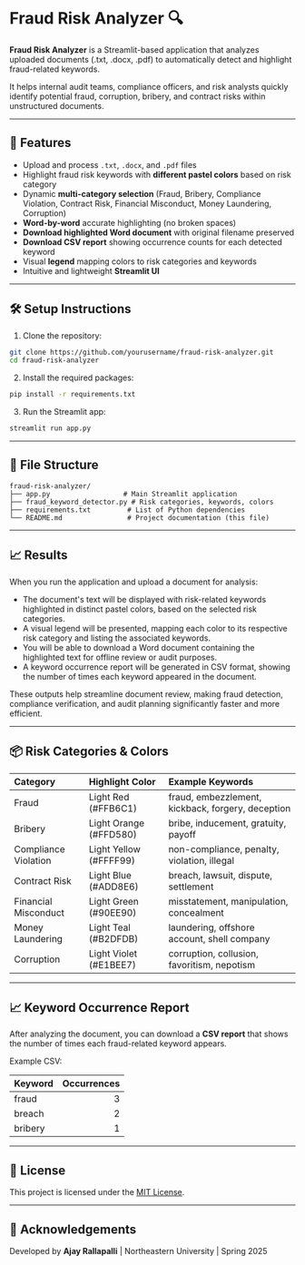 # Fraud Risk Analyzer 🔍

**Fraud Risk Analyzer** is a Streamlit-based application that analyzes uploaded documents (.txt, .docx, .pdf) to automatically detect and highlight fraud-related keywords.  

It helps internal audit teams, compliance officers, and risk analysts quickly identify potential fraud, corruption, bribery, and contract risks within unstructured documents.

---

## 🚀 Features

- Upload and process `.txt`, `.docx`, and `.pdf` files
- Highlight fraud risk keywords with **different pastel colors** based on risk category
- Dynamic **multi-category selection** (Fraud, Bribery, Compliance Violation, Contract Risk, Financial Misconduct, Money Laundering, Corruption)
- **Word-by-word** accurate highlighting (no broken spaces)
- **Download highlighted Word document** with original filename preserved
- **Download CSV report** showing occurrence counts for each detected keyword
- Visual **legend** mapping colors to risk categories and keywords
- Intuitive and lightweight **Streamlit UI**

---

## 🛠 Setup Instructions

1. Clone the repository:

```bash
git clone https://github.com/yourusername/fraud-risk-analyzer.git
cd fraud-risk-analyzer
```

2. Install the required packages:

```bash
pip install -r requirements.txt
```

3. Run the Streamlit app:

```bash
streamlit run app.py
```

---

## 📄 File Structure

```plaintext
fraud-risk-analyzer/
├── app.py                  # Main Streamlit application
├── fraud_keyword_detector.py # Risk categories, keywords, colors
├── requirements.txt         # List of Python dependencies
└── README.md                # Project documentation (this file)
```

---

## 📈 Results
When you run the application and upload a document for analysis:

- The document's text will be displayed with risk-related keywords highlighted in distinct pastel colors, based on the selected risk categories.
- A visual legend will be presented, mapping each color to its respective risk category and listing the associated keywords.
- You will be able to download a Word document containing the highlighted text for offline review or audit purposes.
- A keyword occurrence report will be generated in CSV format, showing the number of times each keyword appeared in the document.

These outputs help streamline document review, making fraud detection, compliance verification, and audit planning significantly faster and more efficient.

---

## 📦 Risk Categories & Colors

| Category | Highlight Color | Example Keywords |
|:---------|:----------------|:-----------------|
| Fraud | Light Red (#FFB6C1) | fraud, embezzlement, kickback, forgery, deception |
| Bribery | Light Orange (#FFD580) | bribe, inducement, gratuity, payoff |
| Compliance Violation | Light Yellow (#FFFF99) | non-compliance, penalty, violation, illegal |
| Contract Risk | Light Blue (#ADD8E6) | breach, lawsuit, dispute, settlement |
| Financial Misconduct | Light Green (#90EE90) | misstatement, manipulation, concealment |
| Money Laundering | Light Teal (#B2DFDB) | laundering, offshore account, shell company |
| Corruption | Light Violet (#E1BEE7) | corruption, collusion, favoritism, nepotism |

---

## 📈 Keyword Occurrence Report

After analyzing the document, you can download a **CSV report** that shows the number of times each fraud-related keyword appears.

Example CSV:

| Keyword | Occurrences |
|:--------|------------:|
| fraud   | 3           |
| breach  | 2           |
| bribery | 1           |

---

## 📜 License

This project is licensed under the [MIT License](LICENSE).

---

## 🙌 Acknowledgements

Developed by **Ajay Rallapalli** | Northeastern University | Spring 2025
